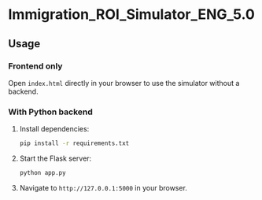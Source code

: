 # Immigration_ROI_Simulator_ENG_5.0

## Usage

### Frontend only
Open `index.html` directly in your browser to use the simulator without a backend.

### With Python backend
1. Install dependencies:
   ```bash
   pip install -r requirements.txt
   ```
2. Start the Flask server:
   ```bash
   python app.py
   ```
3. Navigate to `http://127.0.0.1:5000` in your browser.
